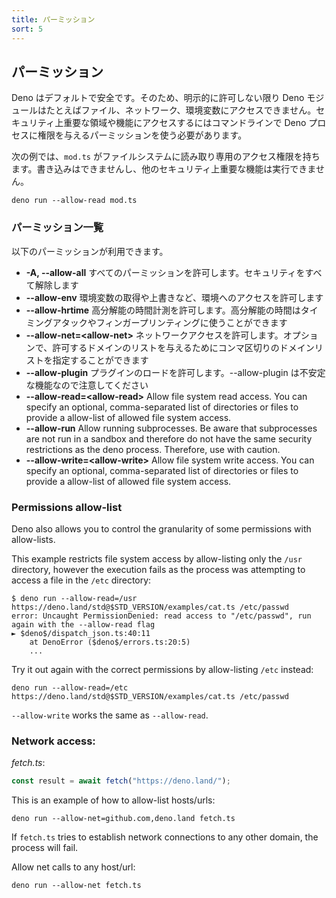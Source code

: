 ```yaml
---
title: パーミッション
sort: 5
---
```

<!-- L1..1
## Permissions
-->

## パーミッション

<!-- L3..6
Deno is secure by default. Therefore, unless you specifically enable it, a deno
module has no file, network, or environment access for example. Access to
security-sensitive areas or functions requires the use of permissions to be
granted to a deno process on the command line.
-->

Deno はデフォルトで安全です。そのため、明示的に許可しない限り Deno モジュールはたとえばファイル、ネットワーク、環境変数にアクセスできません。セキュリティ上重要な領域や機能にアクセスするにはコマンドラインで Deno プロセスに権限を与えるパーミッションを使う必要があります。

<!-- L8..10
For the following example, `mod.ts` has been granted read-only access to the
file system. It cannot write to it, or perform any other security-sensitive
functions.
-->

次の例では、`mod.ts` がファイルシステムに読み取り専用のアクセス権限を持ちます。書き込みはできませんし、他のセキュリティ上重要な機能は実行できません。

<!-- L12..14
```shell
deno run --allow-read mod.ts
```
-->

```shell
deno run --allow-read mod.ts
```

<!-- L16..16
### Permissions list
-->

### パーミッション一覧

<!-- L18..18
The following permissions are available:
-->

以下のパーミッションが利用できます。

<!-- L20..38
- **-A, --allow-all** Allow all permissions. This disables all security.
- **--allow-env** Allow environment access for things like getting and setting
  of environment variables.
- **--allow-hrtime** Allow high-resolution time measurement. High-resolution
  time can be used in timing attacks and fingerprinting.
- **--allow-net=\<allow-net\>** Allow network access. You can specify an
  optional, comma-separated list of domains to provide an allow-list of allowed
  domains.
- **--allow-plugin** Allow loading plugins. Please note that --allow-plugin is
  an unstable feature.
- **--allow-read=\<allow-read\>** Allow file system read access. You can specify
  an optional, comma-separated list of directories or files to provide a
  allow-list of allowed file system access.
- **--allow-run** Allow running subprocesses. Be aware that subprocesses are not
  run in a sandbox and therefore do not have the same security restrictions as
  the deno process. Therefore, use with caution.
- **--allow-write=\<allow-write\>** Allow file system write access. You can
  specify an optional, comma-separated list of directories or files to provide a
  allow-list of allowed file system access.
-->

- **-A, --allow-all** すべてのパーミッションを許可します。セキュリティをすべて解除します
- **--allow-env** 環境変数の取得や上書きなど、環境へのアクセスを許可します
- **--allow-hrtime** 高分解能の時間計測を許可します。高分解能の時間はタイミングアタックやフィンガープリンティングに使うことができます
- **--allow-net=\<allow-net\>** ネットワークアクセスを許可します。オプションで、許可するドメインのリストを与えるためにコンマ区切りのドメインリストを指定することができます
- **--allow-plugin** プラグインのロードを許可します。--allow-plugin は不安定な機能なので注意してください
- **--allow-read=\<allow-read\>** Allow file system read access. You can specify
  an optional, comma-separated list of directories or files to provide a
  allow-list of allowed file system access.
- **--allow-run** Allow running subprocesses. Be aware that subprocesses are not
  run in a sandbox and therefore do not have the same security restrictions as
  the deno process. Therefore, use with caution.
- **--allow-write=\<allow-write\>** Allow file system write access. You can
  specify an optional, comma-separated list of directories or files to provide a
  allow-list of allowed file system access.

<!-- L40..40
### Permissions allow-list
-->

### Permissions allow-list

<!-- L42..43
Deno also allows you to control the granularity of some permissions with
allow-lists.
-->

Deno also allows you to control the granularity of some permissions with
allow-lists.

<!-- L45..47
This example restricts file system access by allow-listing only the `/usr`
directory, however the execution fails as the process was attempting to access a
file in the `/etc` directory:
-->

This example restricts file system access by allow-listing only the `/usr`
directory, however the execution fails as the process was attempting to access a
file in the `/etc` directory:

<!-- L49..55
```shell
$ deno run --allow-read=/usr https://deno.land/std@$STD_VERSION/examples/cat.ts /etc/passwd
error: Uncaught PermissionDenied: read access to "/etc/passwd", run again with the --allow-read flag
► $deno$/dispatch_json.ts:40:11
    at DenoError ($deno$/errors.ts:20:5)
    ...
```
-->

```shell
$ deno run --allow-read=/usr https://deno.land/std@$STD_VERSION/examples/cat.ts /etc/passwd
error: Uncaught PermissionDenied: read access to "/etc/passwd", run again with the --allow-read flag
► $deno$/dispatch_json.ts:40:11
    at DenoError ($deno$/errors.ts:20:5)
    ...
```

<!-- L57..57
Try it out again with the correct permissions by allow-listing `/etc` instead:
-->

Try it out again with the correct permissions by allow-listing `/etc` instead:

<!-- L59..61
```shell
deno run --allow-read=/etc https://deno.land/std@$STD_VERSION/examples/cat.ts /etc/passwd
```
-->

```shell
deno run --allow-read=/etc https://deno.land/std@$STD_VERSION/examples/cat.ts /etc/passwd
```

<!-- L63..63
`--allow-write` works the same as `--allow-read`.
-->

`--allow-write` works the same as `--allow-read`.

<!-- L65..65
### Network access:
-->

### Network access:

<!-- L67..67
_fetch.ts_:
-->

_fetch.ts_:

<!-- L69..71
```ts
const result = await fetch("https://deno.land/");
```
-->

```ts
const result = await fetch("https://deno.land/");
```

<!-- L73..73
This is an example of how to allow-list hosts/urls:
-->

This is an example of how to allow-list hosts/urls:

<!-- L75..77
```shell
deno run --allow-net=github.com,deno.land fetch.ts
```
-->

```shell
deno run --allow-net=github.com,deno.land fetch.ts
```

<!-- L79..80
If `fetch.ts` tries to establish network connections to any other domain, the
process will fail.
-->

If `fetch.ts` tries to establish network connections to any other domain, the
process will fail.

<!-- L82..82
Allow net calls to any host/url:
-->

Allow net calls to any host/url:

<!-- L84..86
```shell
deno run --allow-net fetch.ts
```
-->

```shell
deno run --allow-net fetch.ts
```
